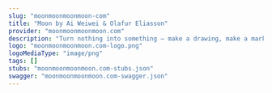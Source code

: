 ```yaml
---
slug: "moonmoonmoonmoon-com"
title: "Moon by Ai Weiwei & Olafur Eliasson"
provider: "moonmoonmoonmoon.com"
description: "Turn nothing into something – make a drawing, make a mark."
logo: "moonmoonmoonmoon.com-logo.png"
logoMediaType: "image/png"
tags: []
stubs: "moonmoonmoonmoon.com-stubs.json"
swagger: "moonmoonmoonmoon.com-swagger.json"
---
```

